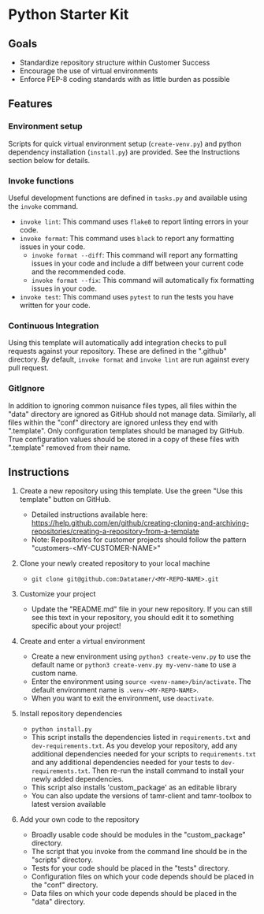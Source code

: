 # Python Starter Kit
## Goals
- Standardize repository structure within Customer Success
- Encourage the use of virtual environments
- Enforce PEP-8 coding standards with as little burden as possible

## Features

### Environment setup
Scripts for quick virtual environment setup (`create-venv.py`) and python dependency installation (`install.py`) are provided. See the Instructions section below for details.

### Invoke functions
Useful development functions are defined in `tasks.py` and available using the `invoke` command.
- `invoke lint`: This command uses `flake8` to report linting errors in your code.
- `invoke format`: This command uses `black` to report any formatting issues in your code. 
   - `invoke format --diff`: This command will report any formatting issues in your code and include a diff between your current code and the recommended code.
   - `invoke format --fix`: This command will automatically fix formatting issues in your code.
- `invoke test`: This command uses `pytest` to run the tests you have written for your code. 

### Continuous Integration
Using this template will automatically add integration checks to pull requests against your repository. These are defined in the ".github" directory. By default, `invoke format` and `invoke lint` are run against every pull request.

### GitIgnore
In addition to ignoring common nuisance files types, all files within the "data" directory are ignored as GitHub should not manage data. Similarly, all files within the "conf" directory are ignored unless they end with ".template". Only configuration templates should be managed by GitHub. True configuration values should be stored in a copy of these files with ".template" removed from their name.  


## Instructions
1. Create a new repository using this template. Use the green "Use this template" button on GitHub.
   - Detailed instructions available here: https://help.github.com/en/github/creating-cloning-and-archiving-repositories/creating-a-repository-from-a-template
   - Note: Repositories for customer projects should follow the pattern "customers-\<MY-CUSTOMER-NAME\>"

2. Clone your newly created repository to your local machine
   - ```git clone git@github.com:Datatamer/<MY-REPO-NAME>.git```

3. Customize your project
   - Update the "README.md" file in your new repository.  If you can still see this text in your repository, you should edit it to something specific about your project!

4. Create and enter a virtual environment
   - Create a new environment using ```python3 create-venv.py``` to use the default name or ```python3 create-venv.py my-venv-name``` to use a custom name. 
   - Enter the environment using ```source <venv-name>/bin/activate```. The default environment name is ```.venv-<MY-REPO-NAME>```.
   - When you want to exit the environment, use `deactivate`.

5. Install repository dependencies
   - ```python install.py```
   - This script installs the dependencies listed in `requirements.txt` and `dev-requirements.txt`. As you develop your repository, add any additional dependencies needed for your scripts to `requirements.txt` and any additional dependencies needed for your tests to `dev-requirements.txt`. Then re-run the install command to install your newly added dependencies.
   - This script also installs 'custom_package' as an editable library
   - You can also update the versions of tamr-client and tamr-toolbox to latest version available

6. Add your own code to the repository
   - Broadly usable code should be modules in the "custom_package" directory.
   - The script that you invoke from the command line should be in the "scripts" directory.
   - Tests for your code should be placed in the "tests" directory.
   - Configuration files on which your code depends should be placed in the "conf" directory.
   - Data files on which your code depends should be placed in the "data" directory.
